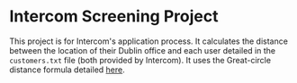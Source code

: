 # Intercom Screening Project
This project is for Intercom's application process. It calculates the distance
between the location of their Dublin office and each user detailed in the
`customers.txt` file (both provided by Intercom). It uses the Great-circle distance
formula detailed [here](https://en.wikipedia.org/wiki/Great-circle_distance).
